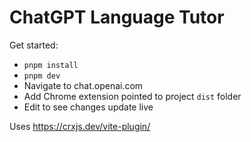 # ChatGPT Language Tutor

Get started:

- `pnpm install`
- `pnpm dev`
- Navigate to chat.openai.com
- Add Chrome extension pointed to project `dist` folder
- Edit to see changes update live

Uses https://crxjs.dev/vite-plugin/
